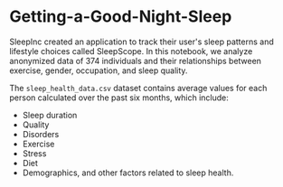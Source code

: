 # Getting-a-Good-Night-Sleep
SleepInc created an application to track their user's sleep patterns and lifestyle choices called SleepScope. In this notebook, we analyze anonymized data of 374 individuals and their relationships between exercise, gender, occupation, and sleep quality. 

The `sleep_health_data.csv` dataset contains average values for each person calculated over the past six months, which include:
* Sleep duration
* Quality
* Disorders
* Exercise
* Stress
* Diet
* Demographics, and other factors related to sleep health.
